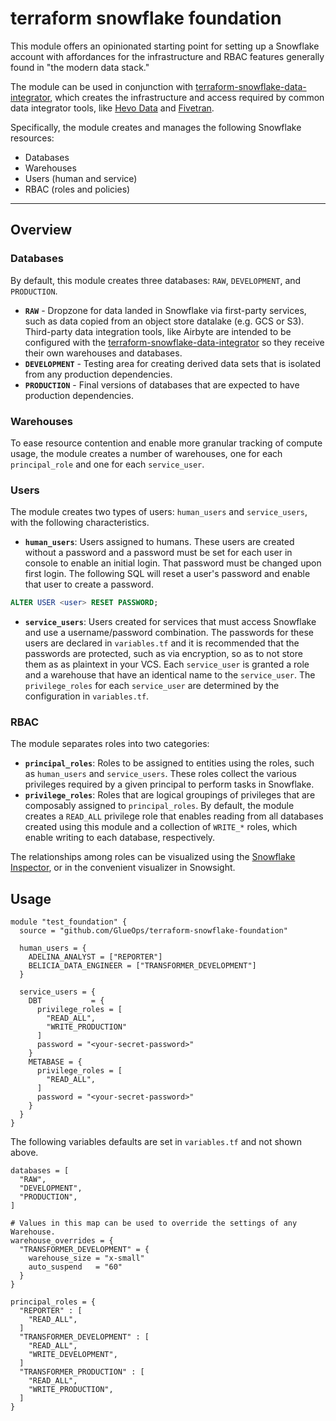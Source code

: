 # terraform snowflake foundation

This module offers an opinionated starting point for setting up a Snowflake account with affordances for the infrastructure and RBAC features generally found in "the modern data stack."

The module can be used in conjunction with [terraform-snowflake-data-integrator](https://github.com/GlueOps/terraform-snowflake-data-integrator), which creates the infrastructure and access required by common data integrator tools, like [Hevo Data](https://hevodata.com/) and [Fivetran](https://www.fivetran.com/).

Specifically, the module creates and manages the following Snowflake resources:
 * Databases
 * Warehouses
 * Users (human and service)
 * RBAC (roles and policies)

---

## Overview

### Databases

By default, this module creates three databases: `RAW`, `DEVELOPMENT`, and `PRODUCTION`.

* **`RAW`** - Dropzone for data landed in Snowflake via first-party services, such as data copied from an object store datalake (e.g. GCS or S3).  Third-party data integration tools, like Airbyte are intended to be configured with the [terraform-snowflake-data-integrator](https://github.com/GlueOps/terraform-snowflake-data-integrator) so they receive their own warehouses and databases.
* **`DEVELOPMENT`** - Testing area for creating derived data sets that is isolated from any production dependencies.
* **`PRODUCTION`** - Final versions of databases that are expected to have production dependencies.

### Warehouses

To ease resource contention and enable more granular tracking of compute usage, the module creates a number of warehouses, one for each `principal_role` and one for each `service_user`.

### Users

The module creates two types of users: `human_users` and `service_users`, with the following characteristics.

* **`human_users`**: Users assigned to humans.  These users are created without a password and a password must be set for each user in console to enable an initial login.  That password must be changed upon first login.  The following SQL will reset a user's password and enable that user to create a password.
```sql
ALTER USER <user> RESET PASSWORD;
```

* **`service_users`**: Users created for services that must access Snowflake and use a username/password combination.  The passwords for these users are declared in `variables.tf` and it is recommended that the passwords are protected, such as via encryption, so as to not store them as as plaintext in your VCS.  Each `service_user` is granted a role and a warehouse that have an identical name to the `service_user`.  The `privilege_roles` for each `service_user` are determined by the configuration in `variables.tf`.

### RBAC

The module separates roles into two categories:

* **`principal_roles`**: Roles to be assigned to entities using the roles, such as `human_users` and `service_users`.  These roles collect the various privileges required by a given principal to perform tasks in Snowflake.
* **`privilege_roles`**: Roles that are logical groupings of privileges that are composably assigned to `principal_roles`.  By default, the module creates a `READ_ALL` privilege role that enables reading from all databases created using this module and a collection of `WRITE_*` roles, which enable writing to each database, respectively.

The relationships among roles can be visualized using the [Snowflake Inspector](http://snowflakeinspector.hashmapinc.com/), or in the convenient visualizer in Snowsight.

## Usage

```hcl
module "test_foundation" {
  source = "github.com/GlueOps/terraform-snowflake-foundation"

  human_users = {
    ADELINA_ANALYST = ["REPORTER"] 
    BELICIA_DATA_ENGINEER = ["TRANSFORMER_DEVELOPMENT"] 
  }

  service_users = {
    DBT           = {
      privilege_roles = [
        "READ_ALL",
        "WRITE_PRODUCTION"
      ]
      password = "<your-secret-password>"
    }
    METABASE = {
      privilege_roles = [
        "READ_ALL",
      ]
      password = "<your-secret-password>"
    }
  }
}
```

The following variables defaults are set in `variables.tf` and not shown above.

```hcl
databases = [
  "RAW",
  "DEVELOPMENT",
  "PRODUCTION",
]

# Values in this map can be used to override the settings of any Warehouse.
warehouse_overrides = {
  "TRANSFORMER_DEVELOPMENT" = {
    warehouse_size = "x-small"
    auto_suspend   = "60"
  }
}

principal_roles = {
  "REPORTER" : [
    "READ_ALL",
  ]
  "TRANSFORMER_DEVELOPMENT" : [
    "READ_ALL",
    "WRITE_DEVELOPMENT",
  ]
  "TRANSFORMER_PRODUCTION" : [
    "READ_ALL",
    "WRITE_PRODUCTION",
  ]
}
```
